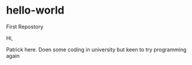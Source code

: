 # hello-world
First Repostory

Hi,

Patrick here. Doen some coding in university but keen to try programming again
